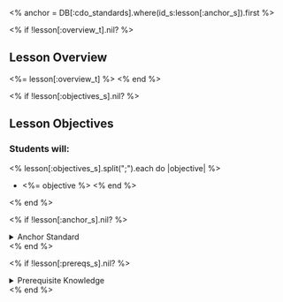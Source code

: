 <% anchor = DB[:cdo_standards].where(id_s:lesson[:anchor_s]).first %>

<% if !lesson[:overview_t].nil? %>
## Lesson Overview

<%= lesson[:overview_t] %>
<% end %>

<% if !lesson[:objectives_s].nil? %>
## Lesson Objectives 
### Students will:

<% lesson[:objectives_s].split(";").each do |objective| %>
- <%= objective %>
<% end %>

<% end %>

<% if !lesson[:anchor_s].nil? %>
<details>
<summary>Anchor Standard</summary>

### <%= anchor[:family_s] %>

- **<%= anchor[:id_s] %>**: <%= anchor[:desc_t] %>

_Additional standards alignment can be found at the end of this lesson_
</details>
<% end %>

<% if !lesson[:prereqs_s].nil? %>
<details>
<summary>Prerequisite Knowledge</summary>
### This lesson assumes that students can:

<% lesson[:prereqs_s].split(";").each do |prereq| %>
- <%= prereq %>
<% end %>

</details>
<% end %>